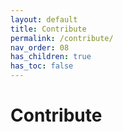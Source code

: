 ```yaml
---
layout: default
title: Contribute
permalink: /contribute/
nav_order: 08
has_children: true
has_toc: false
---
```


# Contribute

